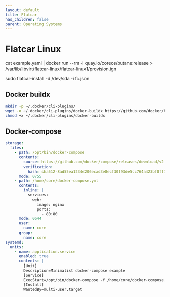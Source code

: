 ```yaml
---
layout: default
title: Flatcar
has_children: false
parent: Operating Systems
---
```


# Flatcar Linux

cat example.yaml | docker run --rm -i quay.io/coreos/butane:release > /var/lib/libvirt/flatcar-linux/flatcar-linux1/provision.ign

sudo flatcar-install -d /dev/sda -i fc.json

## Docker buildx

```bash
mkdir -p ~/.docker/cli-plugins/
wget -o ~/.docker/cli-plugins/docker-buildx https://github.com/docker/buildx/releases/download/v0.11.2/buildx-v0.11.2.linux-amd64
chmod +x ~/.docker/cli-plugins/docker-buildx
```

## Docker-compose

```yaml
storage:
  files:
    - path: /opt/bin/docker-compose
      contents:
        source: https://github.com/docker/compose/releases/download/v2.11.2/docker-compose-linux-x86_64
        verification:
          hash: sha512-8ad55ea1234e206ecad3e8ecf30f93de5cc764a423bf8ff179b25320f148e475b569ab9ec68d90eacfe97269528ff8fef1746c05381c7d05edc85d2f2c245e69
      mode: 0755
    - path: /home/core/docker-compose.yml
      contents:
        inline: |
          services:
            web:
              image: nginx
              ports:
                - 80:80
      mode: 0644
      user:
        name: core
      group:
        name: core
systemd:
  units:
    - name: application.service
      enabled: true
      contents: |
        [Unit]
        Description=Minimalist docker-compose example
        [Service]
        ExecStart=/opt/bin/docker-compose -f /home/core/docker-compose.yml up
        [Install]
        WantedBy=multi-user.target
```
